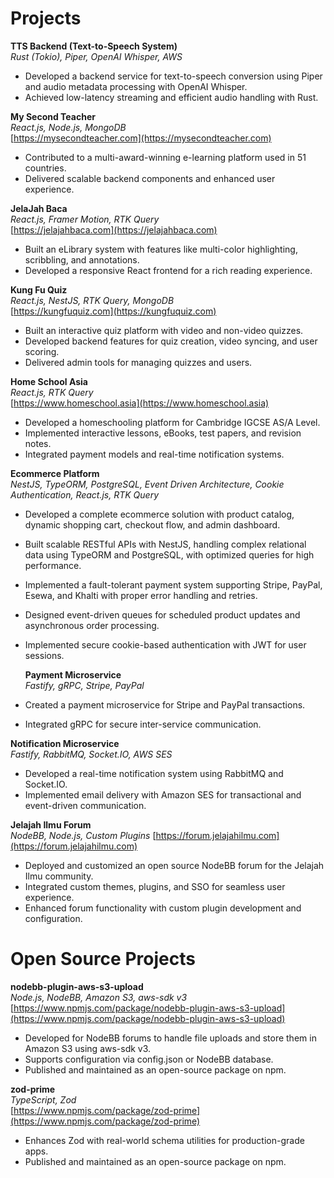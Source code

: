 # Projects

**TTS Backend (Text-to-Speech System)**  
_Rust (Tokio), Piper, OpenAI Whisper, AWS_

- Developed a backend service for text-to-speech conversion using Piper and audio metadata processing with OpenAI Whisper.
- Achieved low-latency streaming and efficient audio handling with Rust.

**My Second Teacher**  
_React.js, Node.js, MongoDB_  
[https://mysecondteacher.com](https://mysecondteacher.com)

- Contributed to a multi-award-winning e-learning platform used in 51 countries.
- Delivered scalable backend components and enhanced user experience.

**JelaJah Baca**  
_React.js, Framer Motion, RTK Query_  
[https://jelajahbaca.com](https://jelajahbaca.com)

- Built an eLibrary system with features like multi-color highlighting, scribbling, and annotations.
- Developed a responsive React frontend for a rich reading experience.

**Kung Fu Quiz**  
_React.js, NestJS, RTK Query, MongoDB_  
[https://kungfuquiz.com](https://kungfuquiz.com)

- Built an interactive quiz platform with video and non-video quizzes.
- Developed backend features for quiz creation, video syncing, and user scoring.
- Delivered admin tools for managing quizzes and users.

**Home School Asia**  
_React.js, RTK Query_  
[https://www.homeschool.asia](https://www.homeschool.asia)

- Developed a homeschooling platform for Cambridge IGCSE AS/A Level.
- Implemented interactive lessons, eBooks, test papers, and revision notes.
- Integrated payment models and real-time notification systems.

**Ecommerce Platform**  
_NestJS, TypeORM, PostgreSQL, Event Driven Architecture, Cookie Authentication, React.js, RTK Query_

- Developed a complete ecommerce solution with product catalog, dynamic shopping cart, checkout flow, and admin dashboard.
- Built scalable RESTful APIs with NestJS, handling complex relational data using TypeORM and PostgreSQL, with optimized queries for high performance.
- Implemented a fault-tolerant payment system supporting Stripe, PayPal, Esewa, and Khalti with proper error handling and retries.
- Designed event-driven queues for scheduled product updates and asynchronous order processing.
- Implemented secure cookie-based authentication with JWT for user sessions.

  **Payment Microservice**  
  _Fastify, gRPC, Stripe, PayPal_

- Created a payment microservice for Stripe and PayPal transactions.
- Integrated gRPC for secure inter-service communication.

**Notification Microservice**  
_Fastify, RabbitMQ, Socket.IO, AWS SES_

- Developed a real-time notification system using RabbitMQ and Socket.IO.
- Implemented email delivery with Amazon SES for transactional and event-driven communication.

**Jelajah Ilmu Forum**  
_NodeBB, Node.js, Custom Plugins_
[https://forum.jelajahilmu.com](https://forum.jelajahilmu.com)

- Deployed and customized an open source NodeBB forum for the Jelajah Ilmu community.
- Integrated custom themes, plugins, and SSO for seamless user experience.
- Enhanced forum functionality with custom plugin development and configuration.

# Open Source Projects

**nodebb-plugin-aws-s3-upload**  
_Node.js, NodeBB, Amazon S3, aws-sdk v3_  
[https://www.npmjs.com/package/nodebb-plugin-aws-s3-upload](https://www.npmjs.com/package/nodebb-plugin-aws-s3-upload)

- Developed for NodeBB forums to handle file uploads and store them in Amazon S3 using aws-sdk v3.
- Supports configuration via config.json or NodeBB database.
- Published and maintained as an open-source package on npm.

**zod-prime**  
_TypeScript, Zod_  
[https://www.npmjs.com/package/zod-prime](https://www.npmjs.com/package/zod-prime)

- Enhances Zod with real-world schema utilities for production-grade apps.
- Published and maintained as an open-source package on npm.
